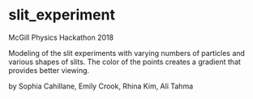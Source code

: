 # slit_experiment
McGill Physics Hackathon 2018

Modeling of the slit experiments with varying numbers of particles and various shapes of slits. The color of the points creates a gradient that provides better viewing.

by Sophia Cahillane, Emily Crook, Rhina Kim, Ali Tahma
